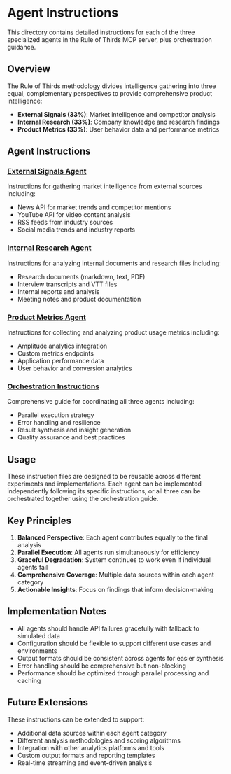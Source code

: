 # Agent Instructions

This directory contains detailed instructions for each of the three specialized agents in the Rule of Thirds MCP server, plus orchestration guidance.

## Overview

The Rule of Thirds methodology divides intelligence gathering into three equal, complementary perspectives to provide comprehensive product intelligence:

- **External Signals (33%)**: Market intelligence and competitor analysis
- **Internal Research (33%)**: Company knowledge and research findings  
- **Product Metrics (33%)**: User behavior data and performance metrics

## Agent Instructions

### [External Signals Agent](./external-signals-agent.md)
Instructions for gathering market intelligence from external sources including:
- News API for market trends and competitor mentions
- YouTube API for video content analysis  
- RSS feeds from industry sources
- Social media trends and industry reports

### [Internal Research Agent](./internal-research-agent.md)
Instructions for analyzing internal documents and research files including:
- Research documents (markdown, text, PDF)
- Interview transcripts and VTT files
- Internal reports and analysis
- Meeting notes and product documentation

### [Product Metrics Agent](./product-metrics-agent.md)
Instructions for collecting and analyzing product usage metrics including:
- Amplitude analytics integration
- Custom metrics endpoints
- Application performance data
- User behavior and conversion analytics

### [Orchestration Instructions](./orchestration-instructions.md)
Comprehensive guide for coordinating all three agents including:
- Parallel execution strategy
- Error handling and resilience
- Result synthesis and insight generation
- Quality assurance and best practices

## Usage

These instruction files are designed to be reusable across different experiments and implementations. Each agent can be implemented independently following its specific instructions, or all three can be orchestrated together using the orchestration guide.

## Key Principles

1. **Balanced Perspective**: Each agent contributes equally to the final analysis
2. **Parallel Execution**: All agents run simultaneously for efficiency
3. **Graceful Degradation**: System continues to work even if individual agents fail
4. **Comprehensive Coverage**: Multiple data sources within each agent category
5. **Actionable Insights**: Focus on findings that inform decision-making

## Implementation Notes

- All agents should handle API failures gracefully with fallback to simulated data
- Configuration should be flexible to support different use cases and environments
- Output formats should be consistent across agents for easier synthesis
- Error handling should be comprehensive but non-blocking
- Performance should be optimized through parallel processing and caching

## Future Extensions

These instructions can be extended to support:
- Additional data sources within each agent category
- Different analysis methodologies and scoring algorithms
- Integration with other analytics platforms and tools
- Custom output formats and reporting templates
- Real-time streaming and event-driven analysis